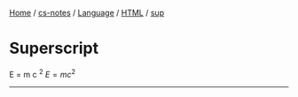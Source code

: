 [Home](https://mengxianbin.github.io) /
[cs-notes](https://mengxianbin.github.io/cs-notes/site) /
[Language](https://mengxianbin.github.io/cs-notes/site/Language) /
[HTML](https://mengxianbin.github.io/cs-notes/site/Language/HTML) /
[sup](https://mengxianbin.github.io/cs-notes/site/Language/HTML/sup)

# Superscript

E = m c <sup>2</sup>
$E = m c^2$

---
